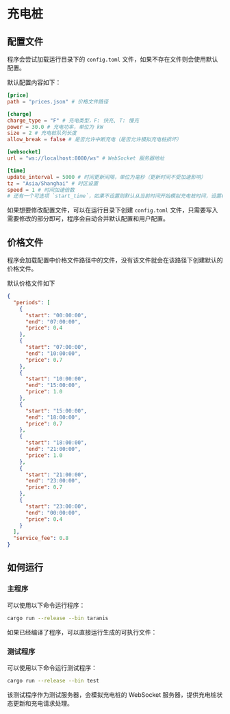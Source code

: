 # 充电桩

## 配置文件

程序会尝试加载运行目录下的 `config.toml` 文件，如果不存在文件则会使用默认配置。

默认配置内容如下：

```toml
[price]
path = "prices.json" # 价格文件路径

[charge]
charge_type = "F" # 充电类型，F: 快充, T: 慢充
power = 30.0 # 充电功率，单位为 kW
size = 2 # 充电桩队列长度
allow_break = false # 是否允许中断充电（是否允许模拟充电桩损坏）

[websocket]
url = "ws://localhost:8080/ws" # WebSocket 服务器地址

[time]
update_interval = 5000 # 时间更新间隔，单位为毫秒（更新时间不受加速影响）
tz = "Asia/Shanghai" # 时区设置
speed = 1 # 时间加速倍数
# 还有一个可选项 `start_time`，如果不设置则默认从当前时间开始模拟充电桩时间，设置格式为 UTC 格式
```

如果想要修改配置文件，可以在运行目录下创建 `config.toml` 文件，只需要写入需要修改的部分即可，程序会自动合并默认配置和用户配置。

## 价格文件

程序会加载配置中价格文件路径中的文件，没有该文件就会在该路径下创建默认的价格文件。

默认价格文件如下

```json
{
  "periods": [
    {
      "start": "00:00:00",
      "end": "07:00:00",
      "price": 0.4
    },
    {
      "start": "07:00:00",
      "end": "10:00:00",
      "price": 0.7
    },
    {
      "start": "10:00:00",
      "end": "15:00:00",
      "price": 1.0
    },
    {
      "start": "15:00:00",
      "end": "18:00:00",
      "price": 0.7
    },
    {
      "start": "18:00:00",
      "end": "21:00:00",
      "price": 1.0
    },
    {
      "start": "21:00:00",
      "end": "23:00:00",
      "price": 0.7
    },
    {
      "start": "23:00:00",
      "end": "00:00:00",
      "price": 0.4
    }
  ],
  "service_fee": 0.8
}
```

## 如何运行

### 主程序

可以使用以下命令运行程序：

```bash
cargo run --release --bin taranis
```

如果已经编译了程序，可以直接运行生成的可执行文件：

### 测试程序

可以使用以下命令运行测试程序：

```bash
cargo run --release --bin test
```

该测试程序作为测试服务器，会模拟充电桩的 WebSocket 服务器，提供充电桩状态更新和充电请求处理。